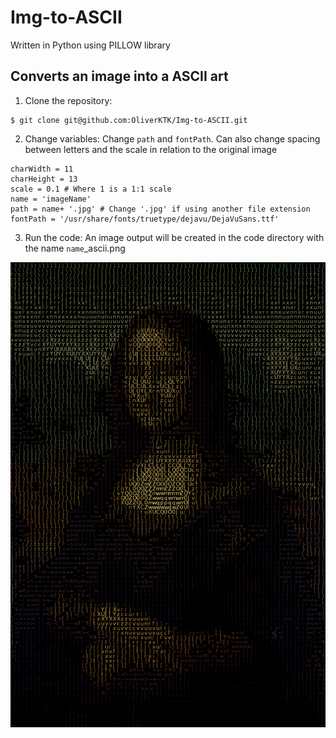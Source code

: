 # Img-to-ASCII
Written in Python using PILLOW library
## Converts an image into a ASCII art
1. Clone the repository:

```
$ git clone git@github.com:OliverKTK/Img-to-ASCII.git
```

2. Change variables:
	Change `path` and `fontPath`. Can also change spacing between letters and the scale in relation to the original image 

``` 
charWidth = 11
charHeight = 13
scale = 0.1 # Where 1 is a 1:1 scale
name = 'imageName'
path = name+ '.jpg' # Change '.jpg' if using another file extension
fontPath = '/usr/share/fonts/truetype/dejavu/DejaVuSans.ttf'
```

3. Run the code:
	An image output will be created in the code directory with the name `name`_ascii.png

![alt text](https://github.com/OliverKTK/Img-to-ASCII/blob/main/monalisa_ascii.png?raw=true)
